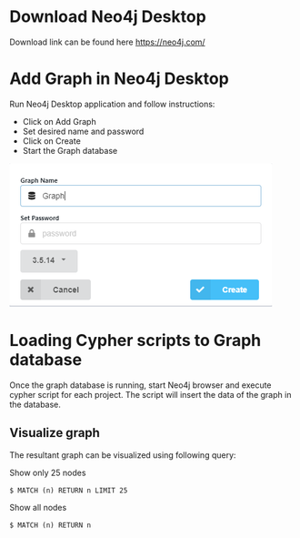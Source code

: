 # Download Neo4j Desktop

Download link can be found here https://neo4j.com/

# Add Graph in Neo4j Desktop

Run Neo4j Desktop application and follow instructions:

- Click on Add Graph
- Set desired name and password
- Click on Create
- Start the Graph database

![GitHub Logo](/AddGraph.PNG)


# Loading Cypher scripts to Graph database

Once the graph database is running, start Neo4j browser and execute cypher script for each project.
The script will insert the data of the graph in the database.

## Visualize graph

The resultant graph can be visualized using following query:


Show only 25 nodes
```
$ MATCH (n) RETURN n LIMIT 25
```

Show all nodes
```
$ MATCH (n) RETURN n
```

